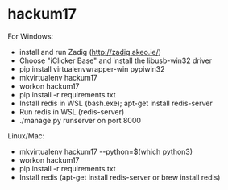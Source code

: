 hackum17
========

For Windows:
* install and run Zadig (http://zadig.akeo.ie/)
* Choose "iClicker Base" and install the libusb-win32 driver
* pip install virtualenvwrapper-win pypiwin32
* mkvirtualenv hackum17
* workon hackum17
* pip install -r requirements.txt
* Install redis in WSL (bash.exe); apt-get install redis-server
* Run redis in WSL (redis-server)
* ./manage.py runserver on port 8000

Linux/Mac:
* mkvirtualenv hackum17 --python=$(which python3)
* workon hackum17
* pip install -r requirements.txt
* Install redis (apt-get install redis-server or brew install redis)
